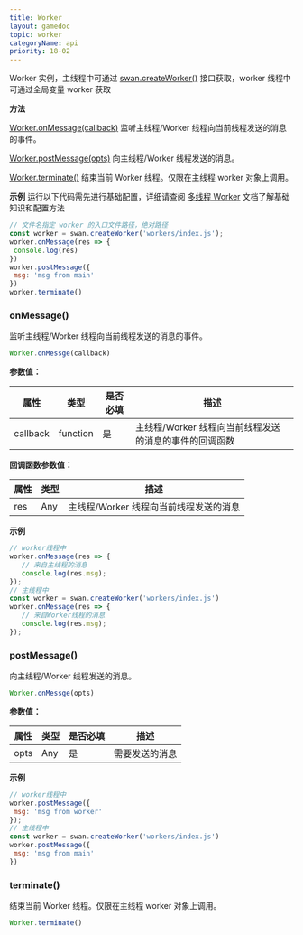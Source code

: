 ```yaml
---
title: Worker
layout: gamedoc
topic: worker
categoryName: api
priority: 18-02
---
```


 Worker 实例，主线程中可通过 [swan.createWorker()](/game/api/worker/createWorker/) 接口获取，worker 线程中可通过全局变量 worker 获取

 **方法**

 [Worker.onMessage(callback)](/game/api/worker/worker_obj/onMessage/)
监听主线程/Worker 线程向当前线程发送的消息的事件。

 [Worker.postMessage(opts)](/game/api/worker/worker_obj/postMessage/)
向主线程/Worker 线程发送的消息。

 [Worker.terminate()](/game/api/worker/worker_obj/terminate/)
结束当前 Worker 线程。仅限在主线程 worker 对象上调用。

 **示例**
运行以下代码需先进行基础配置，详细请查阅 [多线程 Worker](/game/tutorials/worker/worker/) 文档了解基础知识和配置方法

 ```js
// 文件名指定 worker 的入口文件路径，绝对路径
const worker = swan.createWorker('workers/index.js');
 worker.onMessage(res => {
  console.log(res)
})
 worker.postMessage({
  msg: 'msg from main'
})
 worker.terminate()
```


### onMessage()
监听主线程/Worker 线程向当前线程发送的消息的事件。

 ```js
Worker.onMessge(callback)
```

 **参数值：**

 |属性|类型|是否必填|描述|
|-|-|-|-|
|callback|function|是|主线程/Worker 线程向当前线程发送的消息的事件的回调函数|

 **回调函数参数值：**

 |属性|类型|描述|
|-|-|-|
|res|Any|主线程/Worker 线程向当前线程发送的消息|

 **示例**

 ```js
// worker线程中
worker.onMessage(res => {
    // 来自主线程的消息
    console.log(res.msg);
});
 // 主线程中
const worker = swan.createWorker('workers/index.js')
worker.onMessage(res => {
    // 来自Worker线程的消息
    console.log(res.msg);
});
```

### postMessage()
向主线程/Worker 线程发送的消息。

 ```js
Worker.onMessge(opts)
```

 **参数值：**

 |属性|类型|是否必填|描述|
|-|-|-|-|
|opts|Any|是|需要发送的消息|

 **示例**

 ```js
// worker线程中
worker.postMessage({
  msg: 'msg from worker'
});
 // 主线程中
const worker = swan.createWorker('workers/index.js')
worker.postMessage({
  msg: 'msg from main'
})
```

### terminate()
结束当前 Worker 线程。仅限在主线程 worker 对象上调用。

 ```js
Worker.terminate()
```